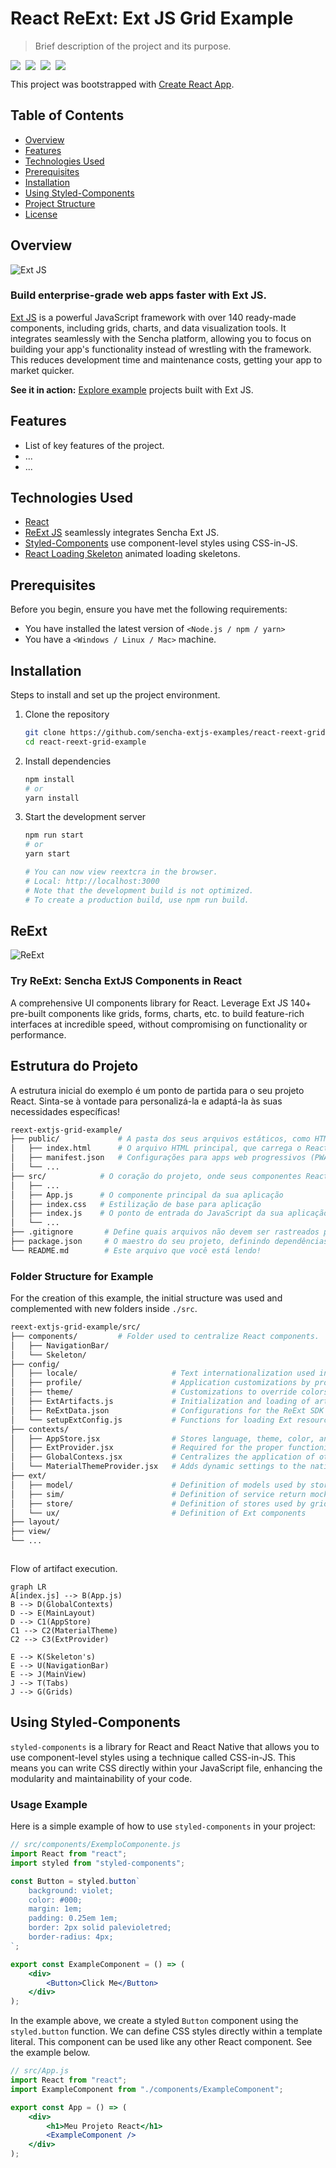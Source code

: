 # React ReExt: Ext JS Grid Example

> Brief description of the project and its purpose.

<div style="display: flex; gap: 8px;">
  <img src="https://img.shields.io/badge/JavaScript-007ACC?style=for-the-badge&logo=javascript&logoColor=white" />
  <img src="https://img.shields.io/badge/React-20232A?style=for-the-badge&logo=react&logoColor=61DAFB" />
  <img src="https://img.shields.io/badge/styled--components-DB7093?style=for-the-badge&logo=styled-components&logoColor=white" />
  <img src="https://img.shields.io/badge/ReExt-323330?style=for-the-badge&logo=Javascript&logoColor=white" />
</div>

This project was bootstrapped with [Create React App](https://github.com/facebook/create-react-app).

## Table of Contents

-   [Overview](#overview)
-   [Features](#features)
-   [Technologies Used](#technologies-used)
-   [Prerequisites](#prerequisites)
-   [Installation](#installation)
-   [Using Styled-Components](#using-styled-components)
-   [Project Structure](#project-structure)
-   [License](#license)

## Overview

<img src="https://www.sencha.com/wp-content/uploads/2023/07/hero-center-img.svg" alt="Ext JS" />

### Build enterprise-grade web apps faster with Ext JS.

[Ext JS](https://www.sencha.com/products/extjs/) is a powerful JavaScript framework with over 140 ready-made components, including grids, charts, and data visualization tools. It integrates seamlessly with the Sencha platform, allowing you to focus on building your app's functionality instead of wrestling with the framework. This reduces development time and maintenance costs, getting your app to market quicker.

**See it in action:** [Explore example](https://examples.sencha.com/extjs/7.8.0/) projects built with Ext JS.

## Features

-   List of key features of the project.
-   ...
-   ...

## Technologies Used

-   [React](https://reactjs.org/)
-   [ReExt JS](https://www.npmjs.com/package/@gusmano/reext) seamlessly integrates Sencha Ext JS.
-   [Styled-Components](https://styled-components.com/) use component-level styles using CSS-in-JS.
-   [React Loading Skeleton](https://www.npmjs.com/package/react-loading-skeleton) animated loading skeletons.

## Prerequisites

Before you begin, ensure you have met the following requirements:

-   You have installed the latest version of `<Node.js / npm / yarn>`
-   You have a `<Windows / Linux / Mac>` machine.

## Installation

Steps to install and set up the project environment.

1. Clone the repository
    ```bash
    git clone https://github.com/sencha-extjs-examples/react-reext-grid-example.git
    cd react-reext-grid-example
    ```
2. Install dependencies
    ```bash
    npm install
    # or
    yarn install
    ```
3. Start the development server

    ```bash
    npm run start
    # or
    yarn start

    # You can now view reextcra in the browser.
    # Local: http://localhost:3000
    # Note that the development build is not optimized.
    # To create a production build, use npm run build.


## ReExt

<img src="https://www.sencha.com/wp-content/uploads/2024/03/logo-13.02-2.png" alt="ReExt" />

### Try ReExt: Sencha ExtJS Components in React

A comprehensive UI components library for React. Leverage Ext JS 140+ pre-built components like grids, forms, charts, etc. to build feature-rich interfaces at incredible speed, without compromising on functionality or performance.

## Estrutura do Projeto

A estrutura inicial do exemplo é um ponto de partida para o seu projeto React. Sinta-se à vontade para personalizá-la e adaptá-la às suas necessidades específicas!

```bash
reext-extjs-grid-example/
├── public/ 			# A pasta dos seus arquivos estáticos, como HTML, CSS e imagens.
│   ├── index.html      # O arquivo HTML principal, que carrega o React App.
│   ├── manifest.json   # Configurações para apps web progressivos (PWAs).
│   └── ...
├── src/            # O coração do projeto, onde seus componentes React residem.
│   ├── ...
│   ├── App.js      # O componente principal da sua aplicação
│   ├── index.css   # Estilização de base para aplicação
│   ├── index.js    # O ponto de entrada do JavaScript da sua aplicação, onde você renderiza o componente `App`
│   └── ...
├── .gitignore       # Define quais arquivos não devem ser rastreados pelo Git
├── package.json     # O maestro do seu projeto, definindo dependências, scripts e configurações.
└── README.md        # Este arquivo que você está lendo!

```

### Folder Structure for Example

For the creation of this example, the initial structure was used and complemented with new folders inside `./src`.

```bash
reext-extjs-grid-example/src/
├── components/ 		# Folder used to centralize React components.
│   ├── NavigationBar/
│   └── Skeleton/
├── config/
│   ├── locale/						# Text internationalization used in the example
│   ├── profile/					# Application customizations by profile
│   ├── theme/						# Customizations to override colors
│   ├── ExtArtifacts.js				# Initialization and loading of artifacts
│   ├── ReExtData.json				# Configurations for the ReExt SDK used by the provider
│   └── setupExtConfig.js			# Functions for loading Ext resources
├── contexts/
│   ├── AppStore.jsx				# Stores language, theme, color, and tab settings.
│   ├── ExtProvider.jsx				# Required for the proper functioning of ReExt components
│   ├── GlobalContexs.jsx 			# Centralizes the application of other contexts
│   └── MaterialThemeProvider.jsx   # Adds dynamic settings to the native theme
├── ext/
│   ├── model/						# Definition of models used by stores and grids
│   ├── sim/						# Definition of service return mocks
│   ├── store/						# Definition of stores used by grids
│   └── ux/							# Definition of Ext components
├── layout/
├── view/
└── ...



```

Flow of artifact execution.

```mermaid
graph LR
A[index.js] --> B(App.js)
B --> D(GlobalContexts)
D --> E(MainLayout)
D --> C1(AppStore)
C1 --> C2(MaterialTheme)
C2 --> C3(ExtProvider)

E --> K(Skeleton's)
E --> U(NavigationBar)
E --> J(MainView)
J --> T(Tabs)
J --> G(Grids)
```

## Using Styled-Components

`styled-components` is a library for React and React Native that allows you to use component-level styles using a technique called CSS-in-JS. This means you can write CSS directly within your JavaScript file, enhancing the modularity and maintainability of your code.

### Usage Example

Here is a simple example of how to use `styled-components` in your project:

```jsx
// src/components/ExemploComponente.js
import React from "react";
import styled from "styled-components";

const Button = styled.button`
    background: violet;
    color: #000;
    margin: 1em;
    padding: 0.25em 1em;
    border: 2px solid palevioletred;
    border-radius: 4px;
`;

export const ExampleComponent = () => (
    <div>
        <Button>Click Me</Button>
    </div>
);
```

In the example above, we create a styled `Button` component using the `styled.button` function. We can define CSS styles directly within a template literal. This component can be used like any other React component. See the example below.

```jsx
// src/App.js
import React from "react";
import ExampleComponent from "./components/ExampleComponent";

export const App = () => (
    <div>
        <h1>Meu Projeto React</h1>
        <ExampleComponent />
    </div>
);
```

